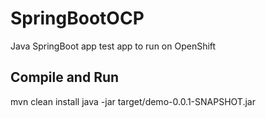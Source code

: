 # SpringBootOCP
Java SpringBoot app test app to run on OpenShift



## Compile and Run
mvn clean install
java -jar target/demo-0.0.1-SNAPSHOT.jar
